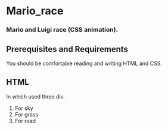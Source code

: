 # Mario_race
### Mario and Luigi race (CSS animation).

## Prerequisites and Requirements
You should be comfortable reading and writing HTML and CSS. 

## HTML 
In which used three div.
1. For sky
2. For grass
3. For road

